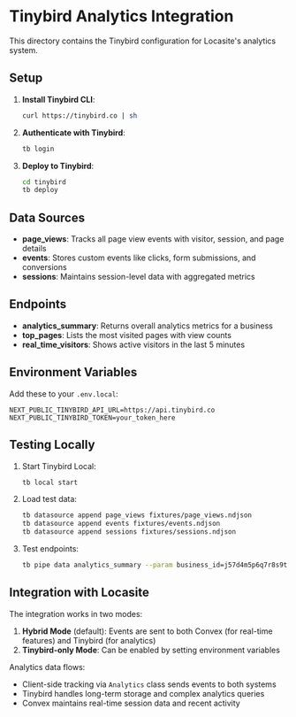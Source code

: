 # Tinybird Analytics Integration

This directory contains the Tinybird configuration for Locasite's analytics system.

## Setup

1. **Install Tinybird CLI**:

   ```bash
   curl https://tinybird.co | sh
   ```

2. **Authenticate with Tinybird**:

   ```bash
   tb login
   ```

3. **Deploy to Tinybird**:
   ```bash
   cd tinybird
   tb deploy
   ```

## Data Sources

- **page_views**: Tracks all page view events with visitor, session, and page details
- **events**: Stores custom events like clicks, form submissions, and conversions
- **sessions**: Maintains session-level data with aggregated metrics

## Endpoints

- **analytics_summary**: Returns overall analytics metrics for a business
- **top_pages**: Lists the most visited pages with view counts
- **real_time_visitors**: Shows active visitors in the last 5 minutes

## Environment Variables

Add these to your `.env.local`:

```env
NEXT_PUBLIC_TINYBIRD_API_URL=https://api.tinybird.co
NEXT_PUBLIC_TINYBIRD_TOKEN=your_token_here
```

## Testing Locally

1. Start Tinybird Local:

   ```bash
   tb local start
   ```

2. Load test data:

   ```bash
   tb datasource append page_views fixtures/page_views.ndjson
   tb datasource append events fixtures/events.ndjson
   tb datasource append sessions fixtures/sessions.ndjson
   ```

3. Test endpoints:
   ```bash
   tb pipe data analytics_summary --param business_id=j57d4m5p6q7r8s9t
   ```

## Integration with Locasite

The integration works in two modes:

1. **Hybrid Mode** (default): Events are sent to both Convex (for real-time features) and Tinybird (for analytics)
2. **Tinybird-only Mode**: Can be enabled by setting environment variables

Analytics data flows:

- Client-side tracking via `Analytics` class sends events to both systems
- Tinybird handles long-term storage and complex analytics queries
- Convex maintains real-time session data and recent activity

